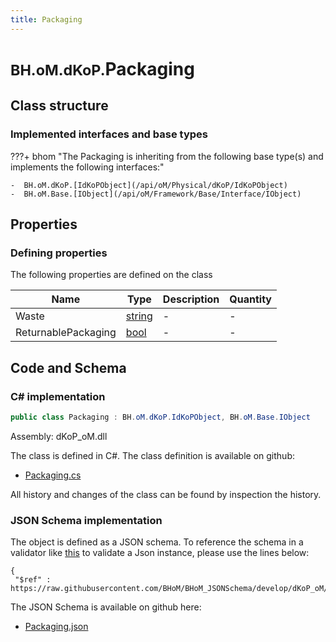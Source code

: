 ```yaml
---
title: Packaging
---
```


# <small>BH.oM.dKoP.</small>**Packaging**



## Class structure

### Implemented interfaces and base types

???+ bhom "The Packaging is inheriting from the following base type(s) and implements the following interfaces:"

    -  BH.oM.dKoP.[IdKoPObject](/api/oM/Physical/dKoP/IdKoPObject)
    -  BH.oM.Base.[IObject](/api/oM/Framework/Base/Interface/IObject)


## Properties



### Defining properties

The following properties are defined on the class

| Name             | Type             | Description      | Quantity         |
|------------------|------------------|------------------|------------------|
| Waste | [string](https://learn.microsoft.com/en-us/dotnet/api/System.String?view=netstandard-2.0) | - | - |
| ReturnablePackaging | [bool](https://learn.microsoft.com/en-us/dotnet/api/System.Boolean?view=netstandard-2.0) | - | - |


## Code and Schema

### C# implementation

``` C# title="C#"
public class Packaging : BH.oM.dKoP.IdKoPObject, BH.oM.Base.IObject
```

Assembly: dKoP_oM.dll

The class is defined in C#. The class definition is available on github:

- [Packaging.cs](https://github.com/BHoM/dKoP_Toolkit/blob/develop/dKoP_oM/Assembly\Packaging.cs)

All history and changes of the class can be found by inspection the history.
### JSON Schema implementation

The object is defined as a JSON schema. To reference the schema in a validator like [this](https://www.jsonschemavalidator.net/) to validate a Json instance, please use the lines below:

``` { .json .copy .select } title="JSON Schema"
{
 "$ref" : https://raw.githubusercontent.com/BHoM/BHoM_JSONSchema/develop/dKoP_oM/Packaging.json}
```

The JSON Schema is available on github here:

- [Packaging.json](https://github.com/BHoM/BHoM_JSONSchema/blob/develop/dKoP_oM/Packaging.json)
